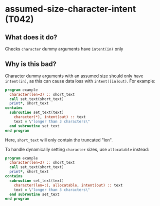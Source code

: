 # assumed-size-character-intent (T042)
## What does it do?
Checks `character` dummy arguments have `intent(in)` only

## Why is this bad?
Character dummy arguments with an assumed size should only have `intent(in)`, as
this can cause data loss with `intent([in]out)`. For example:

```f90
program example
  character(len=3) :: short_text
  call set_text(short_text)
  print*, short_text
contains
  subroutine set_text(text)
    character(*), intent(out) :: text
    text = \"longer than 3 characters\"
  end subroutine set_text
end program
```

Here, `short_text` will only contain the truncated \"lon\".

To handle dynamically setting `character` sizes, use `allocatable` instead:

```f90
program example
  character(len=3) :: short_text
  call set_text(short_text)
  print*, short_text
contains
  subroutine set_text(text)
    character(len=:), allocatable, intent(out) :: text
    text = \"longer than 3 characters\"
  end subroutine set_text
end program
```